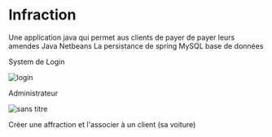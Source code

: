 # Infraction
Une application java qui permet aus clients de payer de payer leurs amendes 
Java
Netbeans
La persistance de spring
MySQL base de données 


System de Login

![login](https://user-images.githubusercontent.com/26189475/39654498-1142c38c-4fc3-11e8-9c0d-8fe7ac114285.jpg)


Administrateur 

![sans titre](https://user-images.githubusercontent.com/26189475/39654703-f80be56e-4fc3-11e8-84f9-fdbf3fc09540.jpg)


Créer une affraction et l'associer à un client (sa voiture) 
